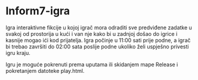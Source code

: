 # Inform7-igra

Igra interaktivne fikcije u kojoj igrač mora odraditi sve predviđene zadatke u svakoj od prostorija u kući i van nje kako bi u zadnjoj došao do igrice i kasnije mogao ići kod prijatelja. Igra počinje u 11:00 sati prije podne, a igrač bi trebao završiti do 02:00 sata poslije podne ukoliko želi uspješno privesti igru kraju.

Igru je moguće pokrenuti prema uputama ili skidanjem mape Release i pokretanjem datoteke play.html.

